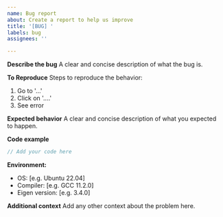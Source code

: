 ```yaml
---
name: Bug report
about: Create a report to help us improve
title: '[BUG] '
labels: bug
assignees: ''

---
```


**Describe the bug**
A clear and concise description of what the bug is.

**To Reproduce**
Steps to reproduce the behavior:
1. Go to '...'
2. Click on '....'
3. See error

**Expected behavior**
A clear and concise description of what you expected to happen.

**Code example**
```cpp
// Add your code here
```

**Environment:**
 - OS: [e.g. Ubuntu 22.04]
 - Compiler: [e.g. GCC 11.2.0]
 - Eigen version: [e.g. 3.4.0]

**Additional context**
Add any other context about the problem here. 